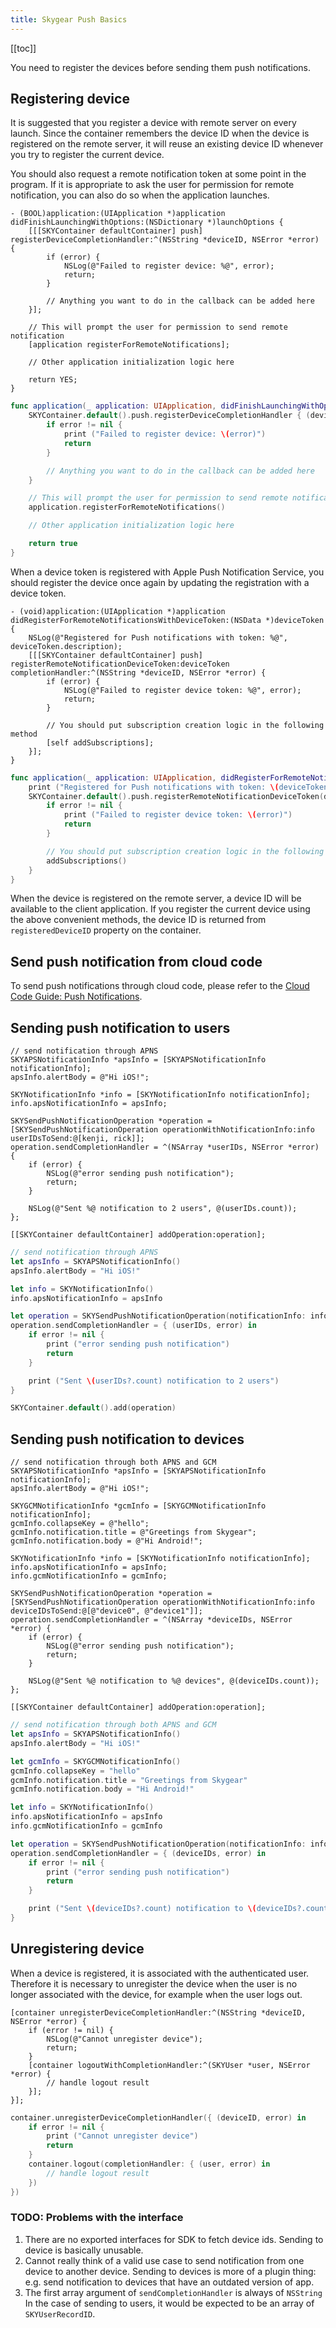 ```yaml
---
title: Skygear Push Basics
---
```


[[toc]]

You need to register the devices before sending them push notifications.

<a id="registering-device"></a>
## Registering device

It is suggested that you register a device with remote server on every launch.
Since the container remembers the device ID when the device is registered
on the remote server, it will reuse an existing device ID whenever you try
to register the current device.

You should also request a remote notification token at some point in the
program. If it is appropriate to ask the user for permission for remote
notification, you can also do so when the application launches.

```obj-c
- (BOOL)application:(UIApplication *)application didFinishLaunchingWithOptions:(NSDictionary *)launchOptions {
    [[[SKYContainer defaultContainer] push] registerDeviceCompletionHandler:^(NSString *deviceID, NSError *error) {
        if (error) {
            NSLog(@"Failed to register device: %@", error);
            return;
        }

        // Anything you want to do in the callback can be added here
    }];

    // This will prompt the user for permission to send remote notification
    [application registerForRemoteNotifications];

    // Other application initialization logic here

    return YES;
}
```

```swift
func application(_ application: UIApplication, didFinishLaunchingWithOptions launchOptions: [UIApplicationLaunchOptionsKey: Any]?) -> Bool {
    SKYContainer.default().push.registerDeviceCompletionHandler { (deviceID, error) in
        if error != nil {
            print ("Failed to register device: \(error)")
            return
        }

        // Anything you want to do in the callback can be added here
    }

    // This will prompt the user for permission to send remote notification
    application.registerForRemoteNotifications()

    // Other application initialization logic here

    return true
}
```

When a device token is registered with Apple Push Notification Service, you
should register the device once again by updating the registration
with a device token.

```obj-c
- (void)application:(UIApplication *)application didRegisterForRemoteNotificationsWithDeviceToken:(NSData *)deviceToken
{
    NSLog(@"Registered for Push notifications with token: %@", deviceToken.description);
    [[[SKYContainer defaultContainer] push] registerRemoteNotificationDeviceToken:deviceToken completionHandler:^(NSString *deviceID, NSError *error) {
        if (error) {
            NSLog(@"Failed to register device token: %@", error);
            return;
        }

        // You should put subscription creation logic in the following method
        [self addSubscriptions];
    }];
}
```

```swift
func application(_ application: UIApplication, didRegisterForRemoteNotificationsWithDeviceToken deviceToken: Data) {
    print ("Registered for Push notifications with token: \(deviceToken.description)")
    SKYContainer.default().push.registerRemoteNotificationDeviceToken(deviceToken) { (deviceID, error) in
        if error != nil {
            print ("Failed to register device token: \(error)")
            return
        }

        // You should put subscription creation logic in the following method
        addSubscriptions()
    }
}
```

When the device is registered on the remote server, a device ID will be
available to the client application. If you register the current device
using the above convenient methods, the device ID is returned from
`registeredDeviceID` property on the container.

## Send push notification from cloud code

To send push notifications through cloud code, please refer to the
[Cloud Code Guide: Push Notifications][doc-cloud-function-push-notifications].


## Sending push notification to users

```obj-c
// send notification through APNS
SKYAPSNotificationInfo *apsInfo = [SKYAPSNotificationInfo notificationInfo];
apsInfo.alertBody = @"Hi iOS!";

SKYNotificationInfo *info = [SKYNotificationInfo notificationInfo];
info.apsNotificationInfo = apsInfo;

SKYSendPushNotificationOperation *operation = [SKYSendPushNotificationOperation operationWithNotificationInfo:info userIDsToSend:@[kenji, rick]];
operation.sendCompletionHandler = ^(NSArray *userIDs, NSError *error) {
    if (error) {
        NSLog(@"error sending push notification");
        return;
    }

    NSLog(@"Sent %@ notification to 2 users", @(userIDs.count));
};

[[SKYContainer defaultContainer] addOperation:operation];
```

```swift
// send notification through APNS
let apsInfo = SKYAPSNotificationInfo()
apsInfo.alertBody = "Hi iOS!"

let info = SKYNotificationInfo()
info.apsNotificationInfo = apsInfo

let operation = SKYSendPushNotificationOperation(notificationInfo: info, userIDsToSend: [kenji, rick])
operation.sendCompletionHandler = { (userIDs, error) in
    if error != nil {
        print ("error sending push notification")
        return
    }

    print ("Sent \(userIDs?.count) notification to 2 users")
}

SKYContainer.default().add(operation)
```

## Sending push notification to devices

```obj-c
// send notification through both APNS and GCM
SKYAPSNotificationInfo *apsInfo = [SKYAPSNotificationInfo notificationInfo];
apsInfo.alertBody = @"Hi iOS!";

SKYGCMNotificationInfo *gcmInfo = [SKYGCMNotificationInfo notificationInfo];
gcmInfo.collapseKey = @"hello";
gcmInfo.notification.title = @"Greetings from Skygear";
gcmInfo.notification.body = @"Hi Android!";

SKYNotificationInfo *info = [SKYNotificationInfo notificationInfo];
info.apsNotificationInfo = apsInfo;
info.gcmNotificationInfo = gcmInfo;

SKYSendPushNotificationOperation *operation = [SKYSendPushNotificationOperation operationWithNotificationInfo:info deviceIDsToSend:@[@"device0", @"device1"]];
operation.sendCompletionHandler = ^(NSArray *deviceIDs, NSError *error) {
    if (error) {
        NSLog(@"error sending push notification");
        return;
    }

    NSLog(@"Sent %@ notification to %@ devices", @(deviceIDs.count));
};

[[SKYContainer defaultContainer] addOperation:operation];
```

```swift
// send notification through both APNS and GCM
let apsInfo = SKYAPSNotificationInfo()
apsInfo.alertBody = "Hi iOS!"

let gcmInfo = SKYGCMNotificationInfo()
gcmInfo.collapseKey = "hello"
gcmInfo.notification.title = "Greetings from Skygear"
gcmInfo.notification.body = "Hi Android!"

let info = SKYNotificationInfo()
info.apsNotificationInfo = apsInfo
info.gcmNotificationInfo = gcmInfo

let operation = SKYSendPushNotificationOperation(notificationInfo: info, deviceIDsToSend: ["device0", "device1"])
operation.sendCompletionHandler = { (deviceIDs, error) in
    if error != nil {
        print ("error sending push notification")
        return
    }

    print ("Sent \(deviceIDs?.count) notification to \(deviceIDs?.count) devices")
}
```

## Unregistering device

When a device is registered, it is associated with the authenticated user.
Therefore it is necessary to unregister the device when the user is no longer
associated with the device, for example when the user logs out.

```obj-c
[container unregisterDeviceCompletionHandler:^(NSString *deviceID, NSError *error) {
    if (error != nil) {
        NSLog(@"Cannot unregister device");
        return;
    }
    [container logoutWithCompletionHandler:^(SKYUser *user, NSError *error) {
        // handle logout result
    }];
}];
```

```swift
container.unregisterDeviceCompletionHandler({ (deviceID, error) in
    if error != nil {
        print ("Cannot unregister device")
        return
    }
    container.logout(completionHandler: { (user, error) in
        // handle logout result
    })
})
```

### TODO: Problems with the interface

1. There are no exported interfaces for SDK to fetch device ids. Sending to device
   is basically unusable.
2. Cannot really think of a valid use case to send notification from one device
   to another device. Sending to devices is more of a plugin thing: e.g. send
   notification to devices that have an outdated version of app.
3. The first array argument of `sendCompletionHandler` is always of `NSString`
   In the case of sending to users, it would be expected to be an array of
   `SKYUserRecordID`.

[doc-cloud-function-push-notifications]: /guides/cloud-function/calling-skygear-api/python/#push-notifications
